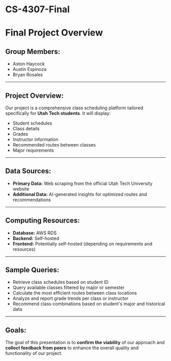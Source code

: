 # CS-4307-Final
# Final Project Overview

## Group Members:
- Aston Haycock  
- Austin Espinoza  
- Bryan Rosales  

---

## Project Overview:
Our project is a comprehensive class scheduling platform tailored specifically for **Utah Tech students**. It will display:
- Student schedules  
- Class details  
- Grades  
- Instructor information  
- Recommended routes between classes  
- Major requirements  

---

## Data Sources:
- **Primary Data:** Web scraping from the official Utah Tech University website  
- **Additional Data:** AI-generated insights for optimized routes and recommendations  

---

## Computing Resources:
- **Database:** AWS RDS  
- **Backend:** Self-hosted  
- **Frontend:** Potentially self-hosted (depending on requirements and resources)  

---

## Sample Queries:
- Retrieve class schedules based on student ID  
- Query available classes filtered by major or semester  
- Calculate the most efficient routes between class locations  
- Analyze and report grade trends per class or instructor  
- Recommend class combinations based on student's major and historical data  

---

## Goals:
The goal of this presentation is to **confirm the viability** of our approach and **collect feedback from peers** to enhance the overall quality and functionality of our project.

